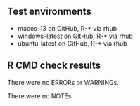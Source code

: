 ## Test environments
* macos-13 on GitHub, R-* via rhub
* windows-latest on GitHub, R-* via rhub
* ubuntu-latest on GitHub, R-* via rhub

## R CMD check results
There were no ERRORs or WARNINGs. 

There were no NOTEs.


 
